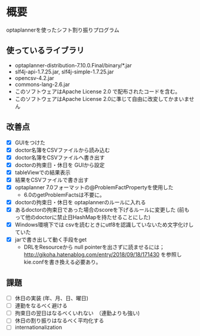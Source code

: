 # 概要

optaplannerを使ったシフト割り振りプログラム

## 使っているライブラリ
- optaplanner-distribution-7.10.0.Final/binary/*.jar
- slf4j-api-1.7.25.jar, slf4j-simple-1.7.25.jar
- opencsv-4.2.jar
- commons-lang-2.6.jar
- このソフトウェアはApache License 2.0 で配布されたコードを含む。
- このソフトウェアはApache License 2.0に準じて自由に改変してかまいません

## 改善点

- [x] GUIをつけた
- [x] doctor名簿をCSVファイルから読み込む
- [x] doctor名簿をCSVファイルへ書き出す
- [x] doctorの拘束日・休日を GUIから設定
- [x] tableViewでの結果表示
- [x] 結果をCSVファイルで書き出す
- [x] optaplanner 7.0フォーマットの@ProblemFactPropertyを使用した
   - 6.0のgetProblemFactsは不要に。
- [x] doctorの拘束日・休日を optaplannerのルールに入れる
- [x] あるdoctorの拘束日であった場合のscoreを下げるルールに変更した
  (前もって他のdoctorに禁止日HashMapを持たせることにした)
- [x] Windows環境下では csvを読むときにutf8を認識していないため文字化けしていた
- [x] jarで書き出して動く手段をget
   - DRLをResourceから null pointerを出さずに読ませるには；
    http://gikoha.hatenablog.com/entry/2018/09/18/171430
    を参照し kie.confを書き換える必要あり。

## 課題
- [ ] 休日の実装 (年、月、日、曜日)
- [ ] 連勤をなるべく避ける
- [ ] 拘束日の翌日はなるべくいれない　（連勤よりも強い)
- [ ] 休日の割り振りはなるべく平均化する
- [ ] internationalization
